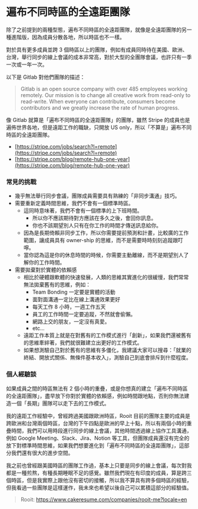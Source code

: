 # 遍布不同時區的全遠距團隊

除了之前提到的兩種型態，遍布不同時區的全遠距團隊，就像是全遠距團隊的另一種進階版，因為成員分散各地，所以時區也不一樣。

對於具有更多成員並跨 3 個時區以上的團隊，例如有成員同時待在美國、歐洲、台灣，舉行同步的線上會議的成本非常高，對於大型的全團隊會議，也許只有一季一次或一年一次。

以下是 Gitlab 對他們團隊的描述：

> Gitlab is an open source company with over 485 employees working remotely. Our mission is to change all creative work from read-only to read-write. When everyone can contribute, consumers become contributors and we greatly increase the rate of human progress.

像 Gitlab 就算是「遍布不同時區的全遠距團隊」的團隊，雖然 Stripe 的成員也是遍佈世界各地，但是遠距工作的職缺，只開放 US only，所以「不算是」遍布不同時區的全遠距團隊。

- [https://stripe.com/jobs/search?l=remote](https://stripe.com/jobs/search?l=remote)
- [https://stripe.com/blog/remote-hub-one-year](https://stripe.com/blog/remote-hub-one-year)

### 常見的挑戰

- 幾乎無法舉行同步會議，團隊成員需要具有熟練的「非同步溝通」技巧。
- 需要重新定義時間思維，我們不會有一個標準時區。
  - 這同時意味著，我們不會有一個標準的上下班時間。
    - 所以你不應該期待對方應該在多久之後，會回你訊息。
    - 你也不該期望別人只有在你工作的時間才傳送訊息給你。
  - 因為是長期倚賴非同步工作，所以你需要提前預測和計畫，比較廣的工作範圍，讓成員具有 owner-ship 的思維，而不是需要時時刻刻追蹤跟叮嚀。
  - 當你認為這是你的休息時間的時候，你需要主動離線，而不是期望別人了解你的工作時間。
- 需要拋棄對於實體的依賴感
  - 相比於硬體跟軟體的快速發展，人類的思維其實進化的很緩慢，我們常常無法拋棄舊有的思維，例如：
    - Team Bonding 一定要是實體的活動
    - 面對面溝通一定比在線上溝通效果更好
    - 每天工作 8 小時，一週工作五天
    - 員工的工作時間一定要追蹤，不然就會偷懶。
    - 網路上交的朋友，一定沒有真愛。
    - etc...
  - 遠距工作本質上就是在對舊有的工作模式進行「創新」，如果我們還被舊有的思維牽絆著，我們就很難建立出更好的工作模式。
  - 如果想測驗自己對於舊有的思維有多僵化，我建議大家可以搜尋：「就業的終結、開放式關係、無條件基本收入」，測驗自己到底會排斥到什麼程度。

### 個人經驗談

如果成員之間的時區無法有 2 個小時的重疊，或是你想真的建立「遍布不同時區的全遠距團隊」，盡早放下你對於實體的依賴感，例如時間跟地點，否則你無法建造一個「長期」團隊可以走下去的工作模式。

我的遠距工作經驗中，曾經跨過美國跟歐洲時區，Rooit 目前的團隊主要的成員是跨歐洲和台灣兩個時區，台灣的下午四點是歐洲的早上十點，所以有兩個小時的重疊時間，我們可以用時段進行同步的線上會議，其他時間透過線上協作工具溝通，例如 Google Meeting、Slack、Jira、Notion 等工具，但團隊成員還沒有完全的放下對標準時間思維，如果我們想要進化到「遍布不同時區的全遠距團隊」，這部分我們還有很大的進步空間。

我之前也曾經跟美國時區的團隊工作過，基本上只要是同步的線上會議，每次對我都是一種煎熬，有種長期睡眠不足的感覺。雖然我們現在有印度的成員，算是跨三個時區，但是我實際上跟他沒有密切的接觸，所以我不算具有跨多個時區的經驗，但我看過一些團隊是這樣運作，我未來也希望以後自己可以累積這部分的經驗值。

> Rooit: <https://www.cakeresume.com/companies/rooit-me?locale=en>
